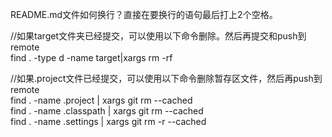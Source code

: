 README.md文件如何换行？直接在要换行的语句最后打上2个空格。    


//如果target文件夹已经提交，可以使用以下命令删除。然后再提交和push到remote  
find . -type d -name target|xargs rm -rf    

//如果.project文件已经提交，可以使用以下命令删除暂存区文件，然后再push到remote  
find . -name .project | xargs git rm --cached  
find . -name .classpath | xargs git rm --cached  
find . -name .settings | xargs git rm -r --cached    